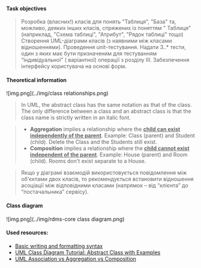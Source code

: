#### Task objectives

> Розробка (власних!) класів для понять "Таблиця", "База" та, можливо, деяких інших класів, спряжених із поняттям "
> Таблиця" (наприклад, "Схема таблиці", "Атрибут", "Рядок таблиці" тощо)
> Створення UML-діаграми класів (з наявними між класами відношеннями).
> Проведення unit-тестування. Надати 3..* тести, один з яких має бути призначеним для тестуванням “індивідуальної” (
> варіантної) операції з розділу III.
> Забезпечення інтерфейсу користувача на основі форм.

#### Theoretical information

![img.png](../img/class relationships.png)

> In UML, the abstract class has the same notation as that of the class. The only difference between a class and an
> abstract class is that the class name is strictly written in an italic font.

> * **Aggregation** implies a relationship where the <u>**child can exist independently of the parent**</u>. Example:
    Class (parent)
    and Student (child). Delete the Class and the Students still exist.
> * **Composition** implies a relationship where the <u>**child cannot exist independent of the parent**</u>. Example:
    House (parent)
    and Room (child). Rooms don't exist separate to a House.

> Якщо у діаграмі взаємодій використовується повідомлення
> між об'єктами двох класів, то рекомендується встановити
> відношення асоціації між відповідними класами (напрямок – від
> “клієнта” до “постачальника” сервісу).

#### Class diagram
![img.png](../img/rdms-core class diagram.png)

#### Used resources:

* [Basic writing and formatting syntax](https://docs.github.com/en/get-started/writing-on-github/getting-started-with-writing-and-formatting-on-github/basic-writing-and-formatting-syntax)
* [UML Class Diagram Tutorial: Abstract Class with Examples](https://www.guru99.com/uml-class-diagram.html)
* [UML Association vs Aggregation vs Composition](https://www.visual-paradigm.com/guide/uml-unified-modeling-language/uml-aggregation-vs-composition/)




